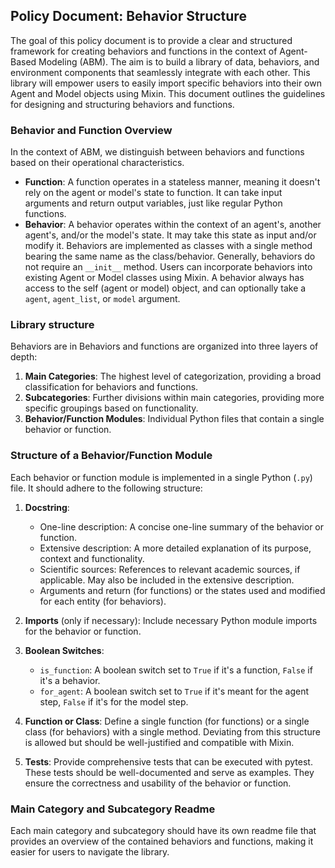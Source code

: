 ## Policy Document: Behavior Structure
The goal of this policy document is to provide a clear and structured framework for creating behaviors and functions in the context of Agent-Based Modeling (ABM). The aim is to build a library of data, behaviors, and environment components that seamlessly integrate with each other. This library will empower users to easily import specific behaviors into their own Agent and Model objects using Mixin. This document outlines the guidelines for designing and structuring behaviors and functions.

### Behavior and Function Overview
In the context of ABM, we distinguish between behaviors and functions based on their operational characteristics.

- **Function**: A function operates in a stateless manner, meaning it doesn't rely on the agent or model's state to function. It can take input arguments and return output variables, just like regular Python functions.
- **Behavior**: A behavior operates within the context of an agent's, another agent's, and/or the model's state. It may take this state as input and/or modify it. Behaviors are implemented as classes with a single method bearing the same name as the class/behavior. Generally, behaviors do not require an `__init__` method. Users can incorporate behaviors into existing Agent or Model classes using Mixin. A behavior always has access to the self (agent or model) object, and can optionally take a `agent`, `agent_list`, or `model` argument.

### Library structure
Behaviors are in Behaviors and functions are organized into three layers of depth:

1. **Main Categories**: The highest level of categorization, providing a broad classification for behaviors and functions.
2. **Subcategories**: Further divisions within main categories, providing more specific groupings based on functionality.
3. **Behavior/Function Modules**: Individual Python files that contain a single behavior or function.

### Structure of a Behavior/Function Module
Each behavior or function module is implemented in a single Python (`.py`) file. It should adhere to the following structure:

1. **Docstring**:
   - One-line description: A concise one-line summary of the behavior or function.
   - Extensive description: A more detailed explanation of its purpose, context and functionality.
   - Scientific sources: References to relevant academic sources, if applicable. May also be included in the extensive description.
   - Arguments and return (for functions) or the states used and modified for each entity (for behaviors).

2. **Imports** (only if necessary): Include necessary Python module imports for the behavior or function.

3. **Boolean Switches**:
   - `is_function`: A boolean switch set to `True` if it's a function, `False` if it's a behavior.
   - `for_agent`: A boolean switch set to `True` if it's meant for the agent step, `False` if it's for the model step.

4. **Function or Class**: Define a single function (for functions) or a single class (for behaviors) with a single method. Deviating from this structure is allowed but should be well-justified and compatible with Mixin.

5. **Tests**: Provide comprehensive tests that can be executed with pytest. These tests should be well-documented and serve as examples. They ensure the correctness and usability of the behavior or function.

### Main Category and Subcategory Readme
Each main category and subcategory should have its own readme file that provides an overview of the contained behaviors and functions, making it easier for users to navigate the library.
